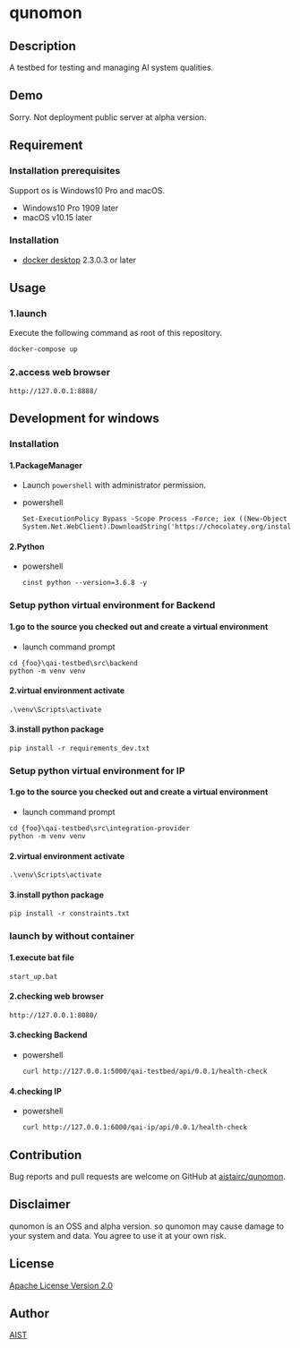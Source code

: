 # qunomon

## Description

A testbed for testing and managing AI system qualities.

## Demo

Sorry. Not deployment public server at alpha version.

## Requirement

### Installation prerequisites

Support os is Windows10 Pro and macOS.
* Windows10 Pro 1909 later
* macOS v10.15 later

### Installation

* [docker desktop](https://www.docker.com/products/docker-desktop) 2.3.0.3 or later

## Usage

### 1.launch

Execute the following command as root of this repository.

```sh
docker-compose up
```

### 2.access web browser

```
http://127.0.0.1:8888/
```

## Development for windows

### Installation

#### 1.PackageManager

* Launch `powershell` with administrator permission.

* powershell
    ```
    Set-ExecutionPolicy Bypass -Scope Process -Force; iex ((New-Object System.Net.WebClient).DownloadString('https://chocolatey.org/install.ps1'))
    ```

#### 2.Python

* powershell
    ```
    cinst python --version=3.6.8 -y
    ```

### Setup python virtual environment for Backend

#### 1.go to the source you checked out and create a virtual environment

* launch command prompt

```
cd {foo}\qai-testbed\src\backend
python -m venv venv
```

#### 2.virtual environment activate

```
.\venv\Scripts\activate
```

#### 3.install python package

```
pip install -r requirements_dev.txt
```

### Setup python virtual environment for IP

#### 1.go to the source you checked out and create a virtual environment

* launch command prompt

```
cd {foo}\qai-testbed\src\integration-provider
python -m venv venv
```
#### 2.virtual environment activate

```
.\venv\Scripts\activate
```

#### 3.install python package

```
pip install -r constraints.txt
```

### launch by without container

#### 1.execute bat file
```
start_up.bat
```

#### 2.checking web browser

```
http://127.0.0.1:8080/
```

#### 3.checking Backend

* powershell
    ``` 
    curl http://127.0.0.1:5000/qai-testbed/api/0.0.1/health-check
    ```

#### 4.checking IP

* powershell
    ``` 
    curl http://127.0.0.1:6000/qai-ip/api/0.0.1/health-check
    ```

## Contribution

Bug reports and pull requests are welcome on GitHub at [aistairc/qunomon](https://github.com/aistairc/qunomon).

## Disclaimer

qunomon is an OSS and alpha version.
so qunomon may cause damage to your system and data. You agree to use it at your own risk.

## License

[Apache License Version 2.0](LICENSE.txt)

## Author

[AIST](https://www.aist.go.jp/)

